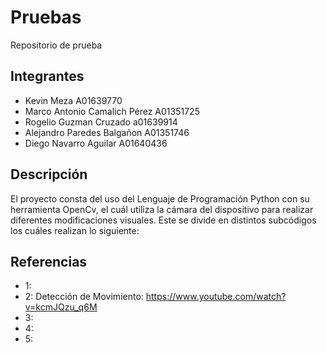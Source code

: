 # Pruebas
Repositorio de prueba
## Integrantes
- Kevin Meza A01639770
- Marco Antonio Camalich Pérez A01351725
- Rogelio Guzman Cruzado a01639914
- Alejandro Paredes Balgañon A01351746
- Diego Navarro Aguilar A01640436
## Descripción
El proyecto consta del uso del Lenguaje de Programación Python con su herramienta OpenCv, el cuál utiliza la cámara del dispositivo para realizar diferentes modificaciones visuales. Este se divide en distintos subcódigos los cuáles realizan lo siguiente: 

## Referencias
- 1: 
- 2: Detección de Movimiento: https://www.youtube.com/watch?v=kcmJQzu_q6M
- 3:
- 4:
- 5: 
